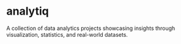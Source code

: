 # analytiq
A collection of data analytics projects showcasing insights through visualization, statistics, and real-world datasets.
